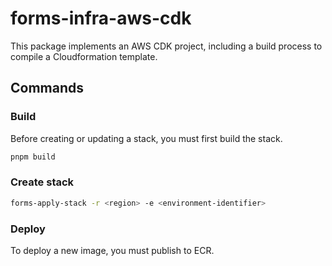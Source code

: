 # forms-infra-aws-cdk

This package implements an AWS CDK project, including a build process to compile a Cloudformation template.

## Commands

### Build

Before creating or updating a stack, you must first build the stack.

```bash
pnpm build
```

### Create stack

```bash
forms-apply-stack -r <region> -e <environment-identifier>
```

### Deploy

To deploy a new image, you must publish to ECR.
